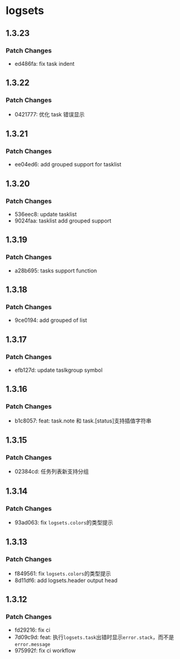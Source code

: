 # logsets

## 1.3.23

### Patch Changes

- ed486fa: fix task indent

## 1.3.22

### Patch Changes

- 0421777: 优化 task 错误显示

## 1.3.21

### Patch Changes

- ee04ed6: add grouped support for tasklist

## 1.3.20

### Patch Changes

- 536eec8: update tasklist
- 9024faa: tasklist add grouped support

## 1.3.19

### Patch Changes

- a28b695: tasks support function

## 1.3.18

### Patch Changes

- 9ce0194: add grouped of list

## 1.3.17

### Patch Changes

- efb127d: update taslkgroup symbol

## 1.3.16

### Patch Changes

- b1c8057: feat: task.note 和 task.[status]支持插值字符串

## 1.3.15

### Patch Changes

- 02384cd: 任务列表新支持分组

## 1.3.14

### Patch Changes

- 93ad063: fix `logsets.colors`的类型提示

## 1.3.13

### Patch Changes

- f849561: fix `logsets.colors`的类型提示
- 8d11df6: add logsets.header output head

## 1.3.12

### Patch Changes

- fd29216: fix ci
- 7d09c9d: feat: 执行`logsets.task`出错时显示`error.stack`，而不是`error.message`
- 975992f: fix ci workflow
